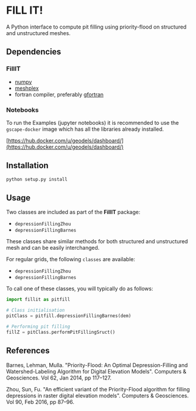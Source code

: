 # FILL IT!

A Python interface to compute pit filling using priority-flood on structured and unstructured meshes.

## Dependencies

### FillIT

+ [numpy](http://numpy.org)
+ [meshplex](https://github.com/nschloe/meshplex)
+ fortran compiler, preferably [gfortran](https://gcc.gnu.org/wiki/GFortran)

### Notebooks

To run the Examples (jupyter notebooks) it is recommended to use the `gscape-docker` image which has all the libraries already installed.

[https://hub.docker.com/u/geodels/dashboard/](https://hub.docker.com/u/geodels/dashboard/)

## Installation 

```bash
python setup.py install
```

## Usage

Two classes are included as part of the **FillIT** package:

+ `depressionFillingZhou`
+ `depressionFillingBarnes`

These classes share similar methods for both structured and unstructured mesh and can be easily interchanged.

For regular grids, the following `classes` are available:
+ `depressionFillingZhou`
+ `depressionFillingBarnes`

To call one of these classes, you will typically do as follows:

``` python
import fillit as pitfill

# Class initialisation
pitClass = pitfill.depressionFillingBarnes(dem)

# Performing pit filling
fillZ = pitClass.performPitFillingSruct()

```

## References

Barnes, Lehman, Mulla. "Priority-Flood: An Optimal Depression-Filling and
Watershed-Labeling Algorithm for Digital Elevation Models". Computers & Geosciences.
Vol 62, Jan 2014, pp 117–127.

Zhou, Sun, Fu. "An efficient variant of the Priority-Flood algorithm for filling
depressions in raster digital elevation models". Computers & Geosciences.
Vol 90, Feb 2016, pp 87–96.
